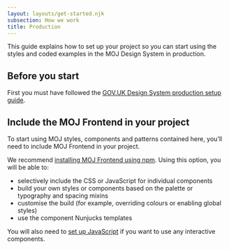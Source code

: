 ```yaml
---
layout: layouts/get-started.njk
subsection: How we work
title: Production
---
```


This guide explains how to set up your project so you can start using the styles and coded examples in the MOJ Design System in production.

## Before you start

First you must have followed the [GOV.UK Design System production setup guide](https://design-system.service.gov.uk/get-started/production/).

## Include the MOJ Frontend in your project

To start using MOJ styles, components and patterns contained here, you’ll need to include MOJ Frontend in your project.

We recommend [installing MOJ Frontend using npm](https://github.com/ministryofjustice/moj-frontend/blob/main/docs/installation/installing-with-npm.md). Using this option, you will be able to:

- selectively include the CSS or JavaScript for individual components
- build your own styles or components based on the palette or typography and spacing mixins
- customise the build (for example, overriding colours or enabling global styles)
- use the component Nunjucks templates

You will also need to [set up JavaScript](/get-started/setting-up-javascript) if you want to use any interactive components.

